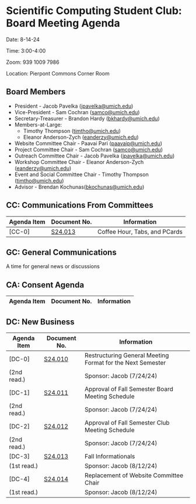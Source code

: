 # Scientific Computing Student Club: Board Meeting Agenda

Date: 8-14-24

Time: 3:00-4:00

Zoom: 939 1009 7986

Location: Pierpont Commons Corner Room
## Board Members
- President - Jacob Pavelka (jpavelka@umich.edu)
- Vice-President - Sam Cochran (samco@umich.edu)
- Secretary-Treasurer - Brandon Hardy (bkhardy@umich.edu)
- Members-at-Large:
  - Timothy Thompson (timtho@umich.edu)
  - Eleanor Anderson-Zych (eanderzy@umich.edu)
- Website Committee Chair - Paavai Pari (paavaip@umich.edu)
- Project Committee Chair - Sam Cochran (samco@umich.edu)
- Outreach Committee Chair - Jacob Pavelka (jpavelka@umich.edu)
- Workshop Committee Chair - Eleanor Anderson-Zych (eanderzy@umich.edu)
- Event and Social Committee Chair - Timothy Thompson (timtho@umich.edu)
- Advisor - Brendan Kochunas(bkochunas@umich.edu)
## CC: Communications From Committees
|Agenda Item|Document No.| Information|
|-|-|-|
|[CC-0]|  [S24.013](../memorandums/S24-013.md)|Coffee Hour, Tabs, and PCards|

## GC: General Communications
A time for general news or discussions

## CA: Consent Agenda
|Agenda Item|Document No.| Information|
|-|-|-|
## DC: New Business
|Agenda Item|Document No.| Information|
|-|-|-|
|[DC-0] | [S24.010](../legislation/S24-010.md)|Restructuring General Meeting Format for the Next Semester|
|(2nd read.)||Sponsor: Jacob (7/24/24)|
|[DC-1] | [S24.011](../legislation/S24-011.md)|Approval of Fall Semester Board Meeting Schedule|
|(2nd read.)||Sponsor: Jacob (7/24/24)|
|[DC-2] | [S24.012](../legislation/S24-012.md)|Approval of Fall Semester Club Meeting Schedule|
|(2nd read.)||Sponsor: Jacob (7/24/24)|
|[DC-3] | [S24.013](../legislation/S24-014.md)|Fall Informationals|
|(1st read.)||Sponsor: Jacob (8/12/24)|
|[DC-4] | [S24.014](../legislation/S24-015.md)|Replacement of Website Committee Chair|
|(1st read.)||Sponsor: Jacob (8/12/24)|


